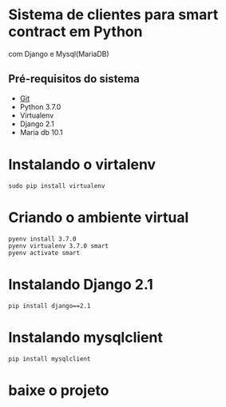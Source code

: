 # Sistema de clientes para smart contract em Python
com Django e Mysql(MariaDB)
## Pré-requisitos do sistema

- [Git](https://git-scm.com)
- Python 3.7.0
- Virtualenv
- Django 2.1
- Maria db 10.1

# Instalando o virtalenv
```
sudo pip install virtualenv
```
# Criando o ambiente virtual
```
pyenv install 3.7.0 
pyenv virtualenv 3.7.0 smart 
pyenv activate smart
```
# Instalando Django 2.1
```
pip install django==2.1
```
# Instalando mysqlclient
```
pip install mysqlclient
```
# baixe o projeto
